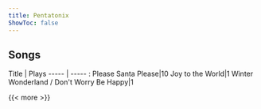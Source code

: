 ```yaml
---
title: Pentatonix
ShowToc: false
---
```


## Songs
Title | Plays 
----- | ----- : 
Please Santa Please|10
Joy to the World|1
Winter Wonderland / Don't Worry Be Happy|1

{{< more >}}
